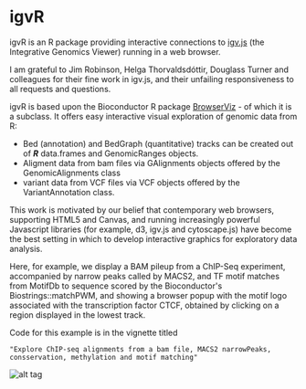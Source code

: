 # igvR
igvR is an R package providing interactive connections to
[igv.js](https://github.com/igvteam/igv.js/tree/master) 
(the Integrative Genomics Viewer) running in a web browser.

I am grateful to Jim Robinson, Helga Thorvaldsdóttir, Douglass Turner and
colleagues for their fine work in igv.js, and their unfailing 
responsiveness to all requests and questions.

igvR is based upon the Bioconductor R package
[BrowserViz](https://paul-shannon.github.io/BrowserViz/) - of which it
is a subclass.  It  offers easy interactive visual exploration of
genomic data from R:

  -   Bed (annotation) and BedGraph (quantitative)
tracks can be created out of **_R_** data.frames and GenomicRanges
objects.  
   - Aligment data from bam files via GAlignments objects offered by
     the GenomicAlignments class
   - variant data from VCF files via VCF objects offered by the
     VariantAnnotation class.
   
This work is motivated by our belief that contemporary web browsers,
supporting HTML5 and Canvas, and running increasingly powerful
Javascript libraries (for example, d3, igv.js and cytoscape.js) have become
the best setting in which to develop interactive graphics for
exploratory data analysis.
   
Here, for example, we display a BAM pileup from a ChIP-Seq experiment, accompanied by narrow
peaks called by MACS2, and TF motif matches from MotifDb to sequence
scored by the Bioconductor's Biostrings::matchPWM, and showing a
browser popup with the motif logo associated with the transcription
factor CTCF, obtained by clicking on a region displayed in the lowest
track.

Code for this example is in the vignette titled 

```
"Explore ChIP-seq alignments from a bam file, MACS2 narrowPeaks, consservation, methylation and motif matching"
```


![alt tag](https://raw.githubusercontent.com/paul-shannon/igvR/master/docs/igvR-ctcf-vignette-zoomedIn.png)




